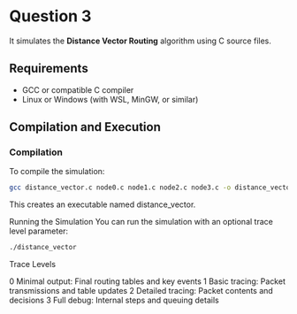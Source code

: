 # Question 3

It simulates the **Distance Vector Routing** algorithm using C source files.

## Requirements

- GCC or compatible C compiler  
- Linux or Windows (with WSL, MinGW, or similar)

## Compilation and Execution

### Compilation

To compile the simulation:

```bash
gcc distance_vector.c node0.c node1.c node2.c node3.c -o distance_vector
```
This creates an executable named distance_vector.

Running the Simulation
You can run the simulation with an optional trace level parameter:

```bash
./distance_vector
```
Trace Levels

0	Minimal output: Final routing tables and key events
1	Basic tracing: Packet transmissions and table updates
2	Detailed tracing: Packet contents and decisions
3	Full debug: Internal steps and queuing details
